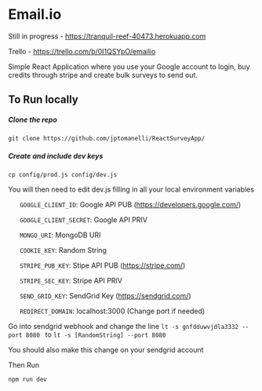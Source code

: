 # Email.io 

Still in progress - https://tranquil-reef-40473.herokuapp.com

Trello - https://trello.com/b/0I1QSYpO/emailio

Simple React Application where you use your Google account to login, buy credits through stripe and create bulk surveys to send out.

## To Run locally

##### Clone the repo
```
git clone https://github.com/jptomanelli/ReactSurveyApp/
```
##### Create and include dev keys
```
cp config/prod.js config/dev.js
```
You will then need to edit dev.js filling in all your local environment variables

&nbsp;&nbsp;&nbsp;&nbsp;&nbsp;&nbsp;```GOOGLE_CLIENT_ID```: Google API PUB (https://developers.google.com/)

&nbsp;&nbsp;&nbsp;&nbsp;&nbsp;&nbsp;```GOOGLE_CLIENT_SECRET```: Google API PRIV

&nbsp;&nbsp;&nbsp;&nbsp;&nbsp;&nbsp;```MONGO_URI```: MongoDB URI

&nbsp;&nbsp;&nbsp;&nbsp;&nbsp;&nbsp;```COOKIE_KEY```: Random String

&nbsp;&nbsp;&nbsp;&nbsp;&nbsp;&nbsp;```STRIPE_PUB_KEY```: Stipe API PUB  (https://stripe.com/)

&nbsp;&nbsp;&nbsp;&nbsp;&nbsp;&nbsp;```STRIPE_SEC_KEY```: Stripe API PRIV

&nbsp;&nbsp;&nbsp;&nbsp;&nbsp;&nbsp;```SEND_GRID_KEY```: SendGrid Key (https://sendgrid.com/)

&nbsp;&nbsp;&nbsp;&nbsp;&nbsp;&nbsp;```REDIRECT_DOMAIN```: localhost:3000 (Change port if needed)


Go into sendgrid webhook and change the line ```lt -s gnfdduwvjdla3332 --port 8080
``` to ```lt -s [RandomString] --port 8080```

You should also make this change on your sendgrid account

Then Run
```
npm run dev
```
